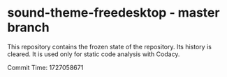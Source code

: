 # sound-theme-freedesktop - master branch

This repository contains the frozen state of the repository.
Its history is cleared. It is used only for static code
analysis with Codacy.

Commit Time: 1727058671